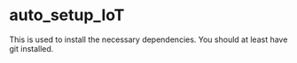 # auto_setup_IoT

This is used to install the necessary dependencies. You should at least have git installed.
